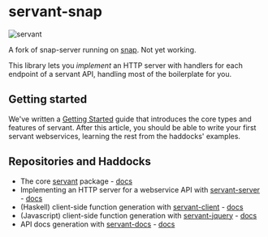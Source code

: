 # servant-snap

![servant](https://raw.githubusercontent.com/haskell-servant/servant/master/servant.png)

A fork of snap-server running on [snap](http://www.snapframework.com). Not yet working.

This library lets you *implement* an HTTP server with handlers for each endpoint of a servant API, handling most of the boilerplate for you.

## Getting started

We've written a [Getting Started](http://haskell-servant.github.io/getting-started/) guide that introduces the core types and features of servant. After this article, you should be able to write your first servant webservices, learning the rest from the haddocks' examples.

## Repositories and Haddocks

- The core [servant](http://github.com/haskell-servant) package - [docs](http://hackage.haskell.org/package/servant)
- Implementing an HTTP server for a webservice API with [servant-server](http://github.com/haskell-servant/servant/tree/master/servant-server) - [docs](http://hackage.haskell.org/package/servant-server)
- (Haskell) client-side function generation with [servant-client](http://github.com/haskell-servant/servant/tree/master/servant-client) - [docs](http://hackage.haskell.org/package/servant-client)
- (Javascript) client-side function generation with [servant-jquery](http://github.com/haskell-servant/servant/tree/master/servant-jquery) - [docs](http://hackage.haskell.org/package/servant-jquery)
- API docs generation with [servant-docs](http://github.com/haskell-servant/servant/tree/master/servant-docs) - [docs](http://hackage.haskell.org/package/servant-docs)
